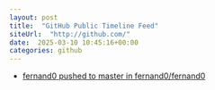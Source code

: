 ```yaml
---
layout: post
title:  "GitHub Public Timeline Feed"
siteUrl:  "http://github.com/"
date:  2025-03-10 10:45:16+00:00
categories: github
---
```

*  [fernand0 pushed to master in fernand0/fernand0](https://github.com/fernand0/fernand0/compare/fb8041df2d...29acd7e02a)
